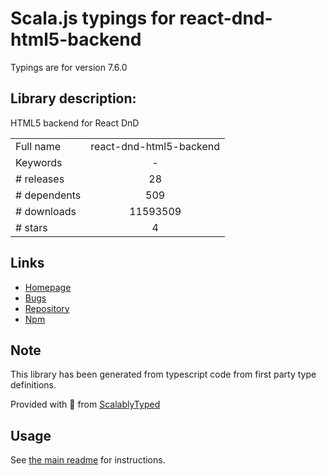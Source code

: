 
# Scala.js typings for react-dnd-html5-backend

Typings are for version 7.6.0

## Library description:
HTML5 backend for React DnD

|                    |                 |
| ------------------ | :-------------: |
| Full name          | react-dnd-html5-backend |
| Keywords           | - |
| # releases         | 28 |
| # dependents       | 509 |
| # downloads        | 11593509 |
| # stars            | 4 |

## Links
- [Homepage](https://github.com/react-dnd/react-dnd#readme)
- [Bugs](https://github.com/react-dnd/react-dnd/issues)
- [Repository](https://github.com/react-dnd/react-dnd)
- [Npm](https://www.npmjs.com/package/react-dnd-html5-backend)
    


## Note
This library has been generated from typescript code from first party type definitions.

Provided with :purple_heart: from [ScalablyTyped](https://github.com/oyvindberg/ScalablyTyped)

## Usage
See [the main readme](../../readme.md) for instructions.


